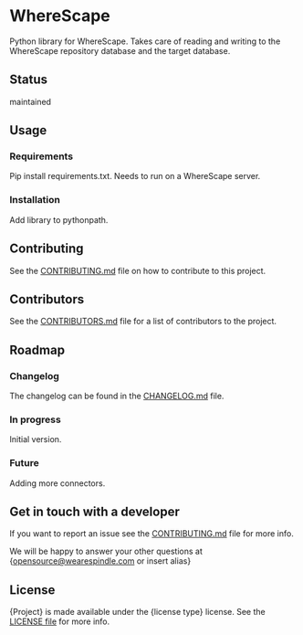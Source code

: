 # WhereScape

Python library for WhereScape. Takes care of reading and writing to the
WhereScape repository database and the target database. 

## Status

maintained

## Usage

### Requirements

Pip install requirements.txt. Needs to run on a WhereScape server.

### Installation

Add library to pythonpath.

## Contributing

See the [CONTRIBUTING.md](CONTRIBUTING.md) file on how to contribute to this project.

## Contributors

See the [CONTRIBUTORS.md](CONTRIBUTORS.md) file for a list of contributors to the project.

## Roadmap

### Changelog

The changelog can be found in the [CHANGELOG.md](CHANGELOG.md) file.

### In progress

Initial version.

### Future

Adding more connectors.

## Get in touch with a developer

If you want to report an issue see the [CONTRIBUTING.md](CONTRIBUTING.md) file for more info.

We will be happy to answer your other questions at {opensource@wearespindle.com or insert alias}

## License

{Project} is made available under the {license type} license. See the [LICENSE file](LICENSE) for more info.

